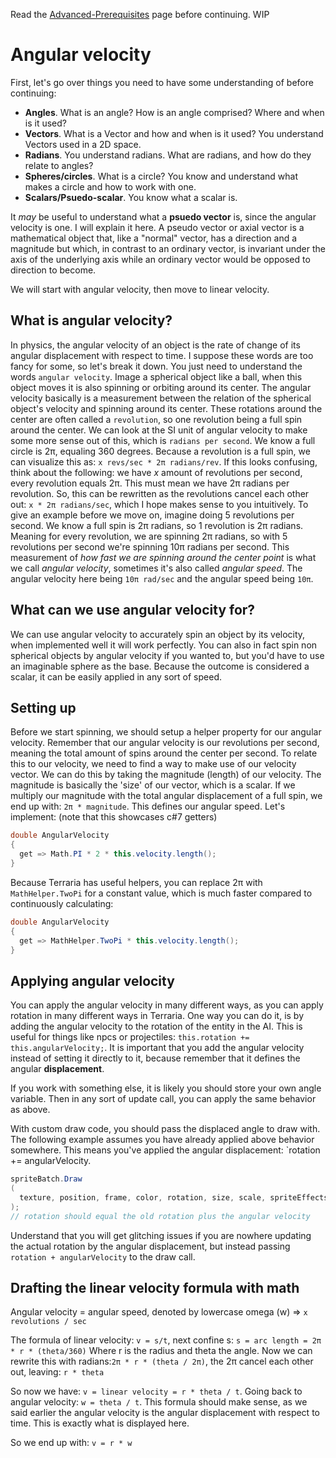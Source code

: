 Read the [Advanced-Prerequisites](Advanced-Prerequisites) page before continuing.
WIP

# Angular velocity
First, let's go over things you need to have some understanding of before continuing:
* **Angles**. What is an angle? How is an angle comprised? Where and when is it used?
* **Vectors**. What is a Vector and how and when is it used? You understand Vectors used in a 2D space.
* **Radians**. You understand radians. What are radians, and how do they relate to angles?
* **Spheres/circles**. What is a circle? You know and understand what makes a circle and how to work with one.
* **Scalars/Psuedo-scalar**. You know what a scalar is.

It _may_ be useful to understand what a **psuedo vector** is, since the angular velocity is one. I will explain it here. A pseudo vector or axial vector is a mathematical object that, like a "normal" vector, has a direction and a magnitude but which, in contrast to an ordinary vector, is invariant under the axis of the underlying axis while an ordinary vector would be opposed to direction to become.

We will start with angular velocity, then move to linear velocity.

## What is angular velocity?
In physics, the angular velocity of an object is the rate of change of its angular displacement with respect to time. I suppose these words are too fancy for some, so let's break it down. You just need to understand the words `angular velocity`. Image a spherical object like a ball, when this object moves it is also spinning or orbiting around its center. The angular velocity basically is a measurement between the relation of the spherical object's velocity and spinning around its center. These rotations around the center are often called a `revolution`, so one revolution being a full spin around the center. We can look at the SI unit of angular velocity to make some more sense out of this, which is `radians per second`. We know a full circle is 2π, equaling 360 degrees. Because a revolution is a full spin, we can visualize this as: `x revs/sec * 2π radians/rev`. If this looks confusing, think about the following: we have _x_ amount of revolutions per second, every revolution equals 2π. This must mean we have 2π radians per revolution. So, this can be rewritten as the revolutions cancel each other out: `x * 2π radians/sec`, which I hope makes sense to you intuitively. To give an example before we move on, imagine doing 5 revolutions per second. We know a full spin is 2π radians, so 1 revolution is 2π radians. Meaning for every revolution, we are spinning 2π radians, so with 5 revolutions per second we're spinning 10π radians per second. This measurement of _how fast we are spinning around the center point_ is what we call _angular velocity_, sometimes it's also called _angular speed_. The angular velocity here being `10π rad/sec` and the angular speed being `10π`.

## What can we use angular velocity for?
We can use angular velocity to accurately spin an object by its velocity, when implemented well it will work perfectly. You can also in fact spin non spherical objects by angular velocity if you wanted to, but you'd have to use an imaginable sphere as the base. Because the outcome is considered a scalar, it can be easily applied in any sort of speed.

## Setting up
Before we start spinning, we should setup a helper property for our angular velocity. Remember that our angular velocity is our revolutions per second, meaning the total amount of spins around the center per second. To relate this to our velocity, we need to find a way to make use of our velocity vector. We can do this by taking the magnitude (length) of our velocity. The magnitude is basically the 'size' of our vector, which is a scalar. If we multiply our magnitude with the total angular displacement of a full spin, we end up with: `2π * magnitude`. This defines our angular speed. Let's implement: (note that this showcases c#7 getters)
```cs
double AngularVelocity
{
  get => Math.PI * 2 * this.velocity.length();
}
```
Because Terraria has useful helpers, you can replace 2π with `MathHelper.TwoPi` for a constant value, which is much faster compared to continuously calculating: 
```cs
double AngularVelocity
{
  get => MathHelper.TwoPi * this.velocity.length();
}
```

## Applying angular velocity
You can apply the angular velocity in many different ways, as you can apply rotation in many different ways in Terraria. One way you can do it, is by adding the angular velocity to the rotation of the entity in the AI. This is useful for things like npcs or projectiles: `this.rotation += this.angularVelocity;`. It is important that you add the angular velocity instead of setting it directly to it, because remember that it defines the angular **displacement**.

If you work with something else, it is likely you should store your own angle variable. Then in any sort of update call, you can apply the same behavior as above.

With custom draw code, you should pass the displaced angle to draw with. The following example assumes you have already applied above behavior somewhere. This means you've applied the angular displacement: `rotation += angularVelocity. 
```cs
spriteBatch.Draw
(
  texture, position, frame, color, rotation, size, scale, spriteEffects, layer
);
// rotation should equal the old rotation plus the angular velocity
```
Understand that you will get glitching issues if you are nowhere updating the actual rotation by the angular displacement, but instead passing `rotation + angularVelocity` to the draw call.

## Drafting the linear velocity formula with math
Angular velocity = angular speed, denoted by lowercase omega (w) => `x revolutions / sec`

The formula of linear velocity: `v = s/t`, next confine s: `s = arc length = 2π * r * (theta/360)`
Where r is the radius and theta the angle. Now we can rewrite this with radians:`2π * r * (theta / 2π)`, the 2π cancel each other out, leaving: `r * theta`

So now we have: `v = linear velocity = r * theta / t`. Going back to angular velocity: `w = theta / t`. This formula should make sense, as we said earlier the angular velocity is the angular displacement with respect to time. This is exactly what is displayed here.

So we end up with: `v = r * w`
